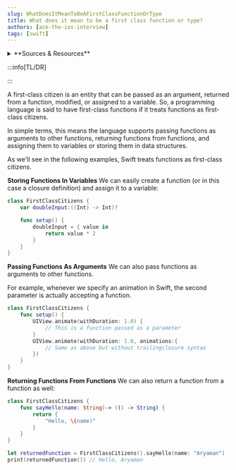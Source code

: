 ```yaml
---
slug: WhatDoesItMeanToBeAFirstClassFunctionOrType
title: What does it mean to be a first class function or type?
authors: [ace-the-ios-interview]
tags: [swift]
---
```


<details>
  <summary>**Sources & Resources**</summary>

  **Main Source:** [Ace the iOS Interview](https://aryamansharda.gumroad.com/l/tcvck)

  **Additional Sources:**

  **Further Reading:**

</details>

:::info[TL/DR]

:::

A first-class citizen is an entity that can be passed as an argument, returned from a function, modified, or assigned to a variable. So, a programming language is said to have first-class functions if it treats functions as first-class citizens.

In simple terms, this means the language supports passing functions as arguments to other functions, returning functions from functions, and assigning them to variables or storing them in data structures.

As we'll see in the following examples, Swift treats functions as first-class citizens.

**Storing Functions In Variables**
We can easily create a function (or in this case a closure definition) and assign it to a variable:

```swift
class FirstClassCitizens {
    var doubleInput:((Int) -> Int)?

    func setup() {
        doubleInput = { value in
            return value * 2
        }
    }
}
```

**Passing Functions As Arguments**
We can also pass functions as arguments to other functions.

For example, whenever we specify an animation in Swift, the second parameter is actually accepting a function.

```swift
class FirstClassCitizens {
    func setup() {
        UIView.animate(withDuration: 1.0) {
            // This is a function passed as a parameter
        }
        UIView.animate(withDuration: 1.0, animations:{
            // Same as above but without trailingclosure syntax
        })
    }
}
```

**Returning Functions From Functions**
We can also return a function from a function as well:

```swift
class FirstClassCitizens {
    func sayHello(name: String)-> (() -> String) {
        return {
            "Hello, \(name)"
        }
    }
}

let returnedFunction = FirstClassCitizens().sayHello(name: "Aryaman")
print(returnedFunction()) // Hello, Aryaman
```
